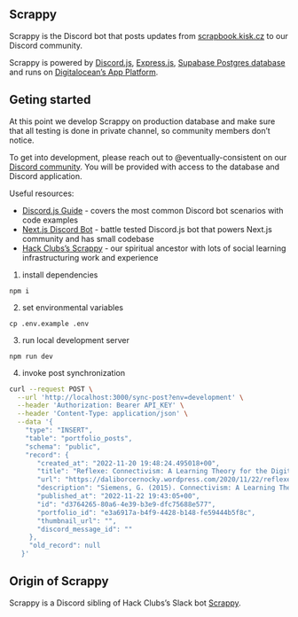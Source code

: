 ## Scrappy

Scrappy is the Discord bot that posts updates from [scrapbook.kisk.cz](https://scrapbook.kisk.cz/) to our Discord community.

Scrappy is powered by [Discord.js](https://discord.js.org/), [Express.js](https://expressjs.com/),
[Supabase Postgres database](https://supabase.com/) and runs on [Digitalocean’s App Platform](https://www.digitalocean.com/products/app-platform).

## Geting started

At this point we develop Scrappy on production database and make sure that all testing is done in private channel,
so community members don’t notice.

To get into development, please reach out to @eventually-consistent on our [Discord community](https://discord.com/invite/PGugj3BsE9).
You will be provided with access to the database and Discord application.

Useful resources:

- [Discord.js Guide](https://discordjs.guide/) - covers the most common Discord bot scenarios with code examples
- [Next.js Discord Bot](https://github.com/vercel/nextjs-discord-bot) - battle tested Discord.js bot that powers Next.js community and has small codebase
- [Hack Clubs’s Scrappy](https://github.com/hackclub/scrappy) - our spiritual ancestor with lots of social learning infrastructuring work and experience

1. install dependencies

```
npm i
```

2. set environmental variables

```
cp .env.example .env
```

3. run local development server

```
npm run dev
```

4. invoke post synchronization

```bash
curl --request POST \
  --url 'http://localhost:3000/sync-post?env=development' \
  --header 'Authorization: Bearer API_KEY' \
  --header 'Content-Type: application/json' \
  --data '{
    "type": "INSERT",
    "table": "portfolio_posts",
    "schema": "public",
    "record": {
       "created_at": "2022-11-20 19:48:24.495018+00",
       "title": "Reflexe: Connectivism: A Learning Theory for the Digital Age",
       "url": "https://daliborcernocky.wordpress.com/2020/11/22/reflexe-connectivism-a-learning-theory-for-the-digital-age/",
       "description": "Siemens, G. (2015). Connectivism: A Learning Theory for the Digital Age: A knowledge learning theory for the digital age? International Journal &#8230; <a class=\"more-link\" href=\"https://daliborcernocky.wordpress.com/2020/11/22/reflexe-connectivism-a-learning-theory-for-the-digital-age/\">Další</a>",
       "published_at": "2022-11-22 19:43:05+00",
       "id": "d3764265-80a6-4e39-b3e9-dfc75688e577",
       "portfolio_id": "e3a6917a-b4f9-4428-b148-fe59444b5f8c",
       "thumbnail_url": "",
       "discord_message_id": ""
     },
     "old_record": null
   }'
```

## Origin of Scrappy

Scrappy is a Discord sibling of Hack Clubs’s Slack bot [Scrappy](https://github.com/hackclub/scrappy).

